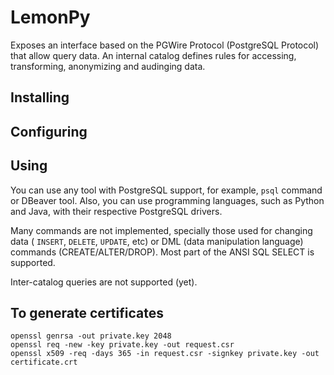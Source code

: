 # LemonPy
Exposes an interface based on the PGWire Protocol (PostgreSQL Protocol) that
allow query data. An internal catalog defines rules for accessing, transforming,
anonymizing and audinging data.

## Installing

## Configuring

## Using
You can use any tool with PostgreSQL support, for example, `psql` command or
DBeaver tool. Also, you can use programming languages, such as Python and Java,
with their respective PostgreSQL drivers.

Many commands are not implemented, specially those used for changing data (
`INSERT`, `DELETE`, `UPDATE`, etc) or DML (data manipulation language) commands
(CREATE/ALTER/DROP). Most part of the ANSI SQL SELECT is supported.

Inter-catalog queries are not supported (yet).

## To generate certificates
    openssl genrsa -out private.key 2048
    openssl req -new -key private.key -out request.csr
    openssl x509 -req -days 365 -in request.csr -signkey private.key -out certificate.crt